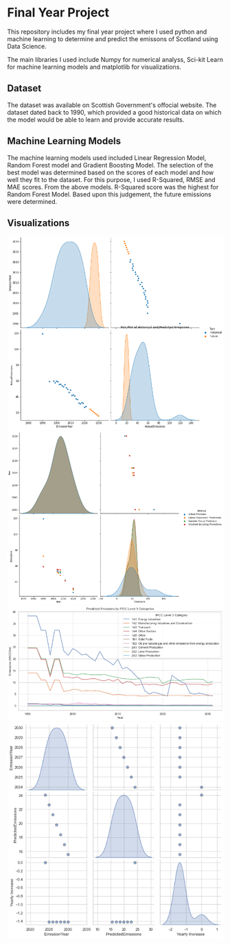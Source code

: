 <p align="center">
    
# Final Year Project
</p>
This repository includes my final year project where I used python and machine learning to determine and predict the emissons of Scotland using Data Science. 

The main libraries I used include Numpy for numerical analyss, Sci-kit Learn for machine learning models and matplotlib for visualizations.

## Dataset
The dataset was available on Scottish Government's offocial website. The dataset dated back to 1990, which provided a good historical data on which the model would be able to learn and provide accurate results.

## Machine Learning Models
The machine learning models used included Linear Regression Model, Random Forest model and Gradient Boosting Model. The selection of the best model was determined based on the scores of each
model and how well they fit to the dataset. For this purpose, I used R-Squared, RMSE and MAE scores. 
From the above models. R-Squared score was the highest for Random Forest Model. Based upon this judgement, the future emissions were determined. 

## Visualizations
![Alt text](Viusalizations/Pair_Plot_Diagram_Historical_Vs_Future.png) 
![Alt text](Viusalizations/Pair_Plot_Diagram.png)
![Alt text](Viusalizations/Predicted_Emissions_Category_Wise.png)
![Alt text](Viusalizations/Penguin_Style_Pairplot.png)



